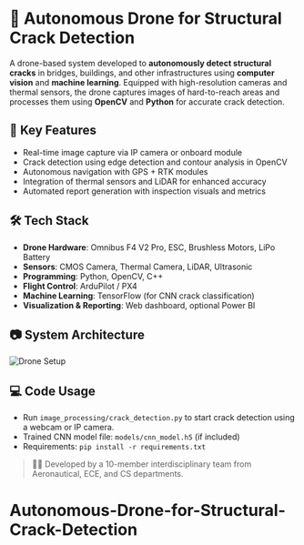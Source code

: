 # 🚁 Autonomous Drone for Structural Crack Detection

A drone-based system developed to **autonomously detect structural cracks** in bridges, buildings, and other infrastructures using **computer vision** and **machine learning**. Equipped with high-resolution cameras and thermal sensors, the drone captures images of hard-to-reach areas and processes them using **OpenCV** and **Python** for accurate crack detection.

## 🧩 Key Features
- Real-time image capture via IP camera or onboard module
- Crack detection using edge detection and contour analysis in OpenCV
- Autonomous navigation with GPS + RTK modules
- Integration of thermal sensors and LiDAR for enhanced accuracy
- Automated report generation with inspection visuals and metrics

## 🛠️ Tech Stack
- **Drone Hardware**: Omnibus F4 V2 Pro, ESC, Brushless Motors, LiPo Battery
- **Sensors**: CMOS Camera, Thermal Camera, LiDAR, Ultrasonic
- **Programming**: Python, OpenCV, C++
- **Flight Control**: ArduPilot / PX4
- **Machine Learning**: TensorFlow (for CNN crack classification)
- **Visualization & Reporting**: Web dashboard, optional Power BI

## 📷 System Architecture
![Drone Setup](images/drone_setup.jpg)

## 💻 Code Usage
- Run `image_processing/crack_detection.py` to start crack detection using a webcam or IP camera.
- Trained CNN model file: `models/cnn_model.h5` (if included)
- Requirements: `pip install -r requirements.txt`

> 👨‍🔧 Developed by a 10-member interdisciplinary team from Aeronautical, ECE, and CS departments. 
# Autonomous-Drone-for-Structural-Crack-Detection
